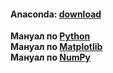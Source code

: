 #### Anaconda: [download](https://www.anaconda.com/download/) 
**Мануал по [Python](http://pythontutor.ru/)**  
**Мануал по [Matplotlib](https://matplotlib.org/users/pyplot_tutorial.html)**  
**Мануал по [NumPy](https://pythonworld.ru/numpy)**  
